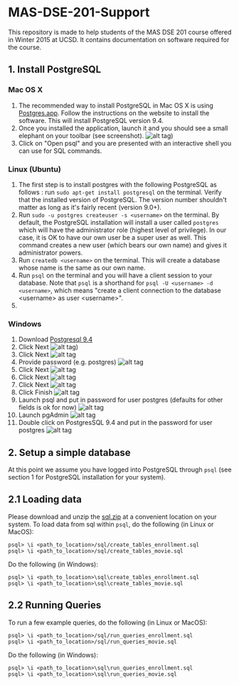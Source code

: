 # MAS-DSE-201-Support
This repository is made to help students of the MAS DSE 201 course offered in Winter 2015 at UCSD. It contains documentation on software required for the course.


## 1. Install PostgreSQL

### Mac OS X

1. The recommended way to install PostgreSQL in Mac OS X is using [Postgres.app](http://postgresapp.com/). Follow the instructions on the website to install the software. This will install PostgreSQL version 9.4.
2. Once you installed the application, launch it and you should see a small elephant on your toolbar (see screenshot). ![alt tag](./images/postgres_app.jpg))
3. Click on "Open psql" and you are presented with an interactive shell you can use for SQL commands.

### Linux (Ubuntu)

1. The first step is to install postgres with the following PostgreSQL as follows : run `sudo apt-get install postgresql` on the terminal. Verify that the installed version of PostgreSQL. The version number shouldn't matter as long as it's fairly recent (version 9.0+).
2. Run `sudo -u postgres createuser -s <username>` on the terminal. By default, the PostgreSQL installation will install a user called `postgres` which will have the administrator role (highest level of privilege). In our case, it is OK to have our own user be a super user as well. This command creates a new user (which bears our own name) and gives it administrator powers.
3. Run `createdb <username>` on the terminal. This will create a database whose name is the same as our own name.
4. Run `psql` on the terminal and you will have a client session to your database. Note that `psql` is a shorthand for `psql -U <username> -d <username>`, which means "create a client connection to the database \<username> as user \<username>".
5. 

### Windows
1. Download [Postgresql 9.4](http://www.enterprisedb.com/products-services-training/pgdownload#windows) 
2. Click Next
 ![alt tag](./images/windows/1.jpg))
3. Click Next
![alt tag](./images/windows/2.jpg)
4. Provide password (e.g. postgres)
![alt tag](./images/windows/3.jpg)
5. Click Next
![alt tag](./images/windows/4.jpg)
6. Click Next
![alt tag](./images/windows/5.jpg)
7. Click Next
![alt tag](./images/windows/6.jpg)
8. Click Finish
![alt tag](./images/windows/8.jpg)
9. Launch psql and put in password for user postgres (defaults for other fields is ok for now)
![alt tag](./images/windows/9.jpg)
10. Launch pgAdmin
![alt tag](./images/windows/10.jpg)
11. Double click on PostgresSQL 9.4 and put in the password for user postgres
![alt tag](./images/windows/11.jpg)


## 2. Setup a simple database

At this point we assume you have logged into PostgreSQL through `psql` (see section 1 for PostgreSQL installation for your system).

## 2.1 Loading data

Please download and unzip the [sql.zip](sql.zip) at a convenient location on your system. To load data from sql within `psql`, do the following (in Linux or MacOS):

	psql> \i <path_to_location>/sql/create_tables_enrollment.sql 
	psql> \i <path_to_location>/sql/create_tables_movie.sql
	
Do the following (in Windows):
	
	psql> \i <path_to_location>\sql\create_tables_enrollment.sql
	psql> \i <path_to_location>\sql\create_tables_movie.sql


## 2.2 Running Queries

To run a few example queries, do the following (in Linux or MacOS):

	psql> \i <path_to_location>/sql/run_queries_enrollment.sql 
	psql> \i <path_to_location>/sql/run_queries_movie.sql

Do the following (in Windows):
	
	psql> \i <path_to_location>\sql\run_queries_enrollment.sql 
	psql> \i <path_to_location>\sql\run_queries_movie.sql
